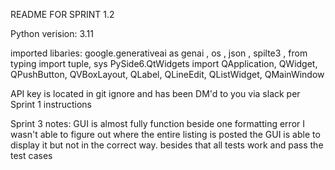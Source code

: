 README FOR SPRINT 1.2

Python verision: 3.11

imported libaries: google.generativeai as genai , os , json , spilte3 , from typing import tuple, sys
PySide6.QtWidgets import QApplication, QWidget, QPushButton, QVBoxLayout, QLabel, QLineEdit, QListWidget, QMainWindow

API key is located in git ignore and has been DM'd to you via slack per Sprint 1 instructions

Sprint 3 notes:  GUI is almost fully function beside one formatting error I wasn't able to figure out where the entire listing is posted the GUI is able to display it but not in the correct way. 
besides that all tests work and pass the test cases

